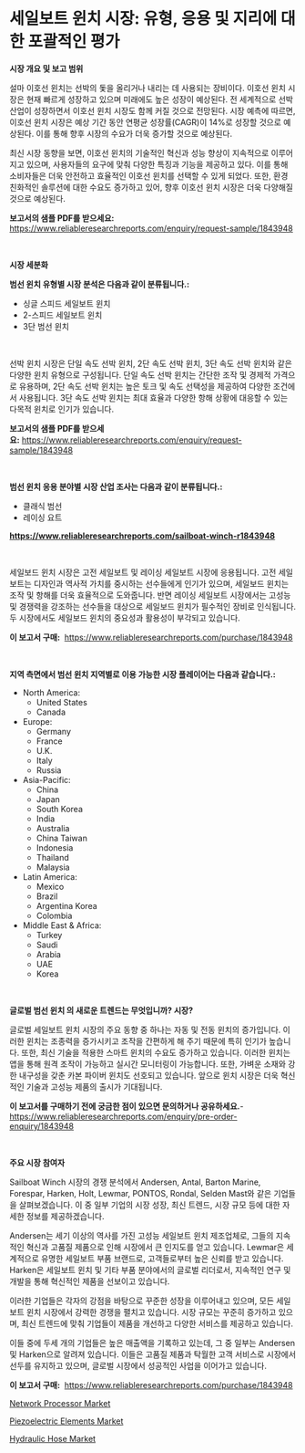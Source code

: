 <p><h1>세일보트 윈치 시장: 유형, 응용 및 지리에 대한 포괄적인 평가</h1></p><p><strong>시장 개요 및 보고 범위</strong></p>
<p><p>설마 이호선 윈치는 선박의 돛을 올리거나 내리는 데 사용되는 장비이다. 이호선 윈치 시장은 현재 빠르게 성장하고 있으며 미래에도 높은 성장이 예상된다. 전 세계적으로 선박 산업이 성장하면서 이호선 윈치 시장도 함께 커질 것으로 전망된다. 시장 예측에 따르면, 이호선 윈치 시장은 예상 기간 동안 연평균 성장률(CAGR)이 14%로 성장할 것으로 예상된다. 이를 통해 향후 시장의 수요가 더욱 증가할 것으로 예상된다.</p><p>최신 시장 동향을 보면, 이호선 윈치의 기술적인 혁신과 성능 향상이 지속적으로 이루어지고 있으며, 사용자들의 요구에 맞춰 다양한 특징과 기능을 제공하고 있다. 이를 통해 소비자들은 더욱 안전하고 효율적인 이호선 윈치를 선택할 수 있게 되었다. 또한, 환경 친화적인 솔루션에 대한 수요도 증가하고 있어, 향후 이호선 윈치 시장은 더욱 다양해질 것으로 예상된다.</p></p>
<p><strong>보고서의 샘플 PDF를 받으세요:</strong> <a href="https://www.reliableresearchreports.com/enquiry/request-sample/1843948">https://www.reliableresearchreports.com/enquiry/request-sample/1843948</a></p>
<p>&nbsp;</p>
<p><strong>시장 세분화</strong></p>
<p><strong>범선 윈치 유형별 시장 분석은 다음과 같이 분류됩니다.:</strong></p>
<p><ul><li>싱글 스피드 세일보트 윈치</li><li>2-스피드 세일보트 윈치</li><li>3단 범선 윈치</li></ul></p>
<p>&nbsp;</p>
<p><p>선박 윈치 시장은 단일 속도 선박 윈치, 2단 속도 선박 윈치, 3단 속도 선박 윈치와 같은 다양한 윈치 유형으로 구성됩니다. 단일 속도 선박 윈치는 간단한 조작 및 경제적 가격으로 유용하며, 2단 속도 선박 윈치는 높은 토크 및 속도 선택성을 제공하여 다양한 조건에서 사용됩니다. 3단 속도 선박 윈치는 최대 효율과 다양한 항해 상황에 대응할 수 있는 다목적 윈치로 인기가 있습니다.</p></p>
<p><strong>보고서의 샘플 PDF를 받으세요:</strong>&nbsp;<a href="https://www.reliableresearchreports.com/enquiry/request-sample/1843948">https://www.reliableresearchreports.com/enquiry/request-sample/1843948</a></p>
<p>&nbsp;</p>
<p><strong> 범선 윈치 응용 분야별 시장 산업 조사는 다음과 같이 분류됩니다.:</strong></p>
<p><ul><li>클래식 범선</li><li>레이싱 요트</li></ul></p>
<p><strong><a href="https://www.reliableresearchreports.com/sailboat-winch-r1843948">https://www.reliableresearchreports.com/sailboat-winch-r1843948</a></strong></p>
<p>&nbsp;</p>
<p><p>세일보드 윈치 시장은 고전 세일보트 및 레이싱 세일보트 시장에 응용됩니다. 고전 세일보트는 디자인과 역사적 가치를 중시하는 선수들에게 인기가 있으며, 세일보드 윈치는 조작 및 항해를 더욱 효율적으로 도와줍니다. 반면 레이싱 세일보트 시장에서는 고성능 및 경쟁력을 강조하는 선수들을 대상으로 세일보드 윈치가 필수적인 장비로 인식됩니다. 두 시장에서도 세일보드 윈치의 중요성과 활용성이 부각되고 있습니다.</p></p>
<p><strong>이 보고서 구매:</strong>&nbsp; <a href="https://www.reliableresearchreports.com/purchase/1843948">https://www.reliableresearchreports.com/purchase/1843948</a></p>
<p>&nbsp;</p>
<p><strong>지역 측면에서 범선 윈치 지역별로 이용 가능한 시장 플레이어는 다음과 같습니다.:</strong></p>
<p><ul>
    <li>
        North America:
        <ul>
            <li>United States</li>
            <li>Canada</li>
        </ul>
    </li>
    <li>
        Europe:
        <ul>
            <li>Germany</li>
            <li>France</li>
            <li>U.K.</li>
            <li>Italy</li>
            <li>Russia</li>
        </ul>
    </li>
    <li>
        Asia-Pacific:
        <ul>
            <li>China</li>
            <li>Japan</li>
            <li>South Korea</li>
            <li>India</li>
            <li>Australia</li>
            <li>China Taiwan</li>
            <li>Indonesia</li>
            <li>Thailand</li>
            <li>Malaysia</li>
        </ul>
    </li>
    <li>
        Latin America:
        <ul>
            <li>Mexico</li>
            <li>Brazil</li>
            <li>Argentina Korea</li>
            <li>Colombia</li>
        </ul>
    </li>
    <li>
        Middle East & Africa:
        <ul>
            <li>Turkey</li>
            <li>Saudi</li>
            <li>Arabia</li>
            <li>UAE</li>
            <li>Korea</li>
        </ul>
    </li>
    </ul></p>
<p>&nbsp;</p>
<p><strong>글로벌 범선 윈치 의 새로운 트렌드는 무엇입니까? 시장?</strong></p>
<p><p>글로벌 세일보트 윈치 시장의 주요 동향 중 하나는 자동 및 전동 윈치의 증가입니다. 이러한 윈치는 조종력을 증가시키고 조작을 간편하게 해 주기 때문에 특히 인기가 높습니다. 또한, 최신 기술을 적용한 스마트 윈치의 수요도 증가하고 있습니다. 이러한 윈치는 앱을 통해 원격 조작이 가능하고 실시간 모니터링이 가능합니다. 또한, 가벼운 소재와 강한 내구성을 갖춘 카본 파이버 윈치도 선호되고 있습니다. 앞으로 윈치 시장은 더욱 혁신적인 기술과 고성능 제품의 출시가 기대됩니다.</p></p>
<p><strong>이 보고서를 구매하기 전에 궁금한 점이 있으면 문의하거나 공유하세요.</strong>- <a href="https://www.reliableresearchreports.com/enquiry/pre-order-enquiry/1843948">https://www.reliableresearchreports.com/enquiry/pre-order-enquiry/1843948</a></p>
<p>&nbsp;</p>
<p><strong>주요 시장 참여자</strong></p>
<p><p>Sailboat Winch 시장의 경쟁 분석에서 Andersen, Antal, Barton Marine, Forespar, Harken, Holt, Lewmar, PONTOS, Rondal, Selden Mast와 같은 기업들을 살펴보겠습니다. 이 중 일부 기업의 시장 성장, 최신 트렌드, 시장 규모 등에 대한 자세한 정보를 제공하겠습니다.</p><p>Andersen는 세기 이상의 역사를 가진 고성능 세일보트 윈치 제조업체로, 그들의 지속적인 혁신과 고품질 제품으로 인해 시장에서 큰 인지도를 얻고 있습니다. Lewmar은 세계적으로 유명한 세일보트 부품 브랜드로, 고객들로부터 높은 신뢰를 받고 있습니다. Harken은 세일보트 윈치 및 기타 부품 분야에서의 글로벌 리더로서, 지속적인 연구 및 개발을 통해 혁신적인 제품을 선보이고 있습니다.</p><p>이러한 기업들은 각자의 강점을 바탕으로 꾸준한 성장을 이루어내고 있으며, 모든 세일보트 윈치 시장에서 강력한 경쟁을 펼치고 있습니다. 시장 규모는 꾸준히 증가하고 있으며, 최신 트렌드에 맞춰 기업들이 제품을 개선하고 다양한 서비스를 제공하고 있습니다.</p><p>이들 중에 두세 개의 기업들은 높은 매출액을 기록하고 있는데, 그 중 일부는 Andersen 및 Harken으로 알려져 있습니다. 이들은 고품질 제품과 탁월한 고객 서비스로 시장에서 선두를 유지하고 있으며, 글로벌 시장에서 성공적인 사업을 이어가고 있습니다.</p></p>
<p><strong>이 보고서 구매:</strong>&nbsp;&nbsp;<a href="https://www.reliableresearchreports.com/purchase/1843948">https://www.reliableresearchreports.com/purchase/1843948</a></p>
<p><p><a href="https://picayune-night-cbd.notion.site/Network-Processor-Market-Focuses-on-Market-Share-Size-and-Projected-Forecast-Till-2031-d33fa263ad254fd692c238da22dbdd86">Network Processor Market</a></p><p><a href="https://valiant-lunge-8fe.notion.site/Piezoelectric-Elements-Market-The-Key-To-Successful-Business-Strategy-Forecast-Till-2031-dcb63846021b4d24b9f9531cca6abc41">Piezoelectric Elements Market</a></p><p><a href="https://artistic-helicopter-ca9.notion.site/Hydraulic-Hose-Market-Share-Evolution-and-Market-Growth-Trends-2024-2031-0b52d369c3eb4a42aa1322cf75409994">Hydraulic Hose Market</a></p></p>
